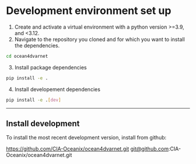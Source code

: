 # Development environment set up



1. Create and activate a virtual environment with a python version >=3.9, and <3.12.
2. Navigate to the repository you cloned and for which you want to install the dependencies.
``` bash
cd ocean4dvarnet
```
3. Install package dependencies
``` bash
pip install -e .
```
4. Install developement dependencies
``` bash
pip install -e .[dev]
```


---
## Install development 

To install the most recent development version, install from github:

https://github.com/CIA-Oceanix/ocean4dvarnet.git
git@github.com:CIA-Oceanix/ocean4dvarnet.git



